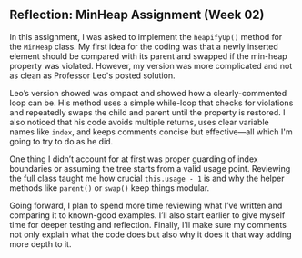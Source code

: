 ## Reflection: MinHeap Assignment (Week 02) 
In this assignment, I was asked to implement the `heapifyUp()` method for the `MinHeap` class. My first idea for the coding was  that a newly inserted element should be compared with its parent and swapped if the min-heap property was violated. However, my version was more complicated and not as clean as Professor Leo's posted solution.

Leo’s version showed was ompact and showed how a clearly-commented loop can be. His method uses a simple while-loop that checks for violations and repeatedly swaps the child and parent until the property is restored. I also noticed that his code avoids multiple returns, uses clear variable names like `index`, and keeps comments concise but effective—all which I'm going to try to do as 
he did. 

One thing I didn’t account for at first was proper guarding of index boundaries or assuming the tree starts from a valid usage point. Reviewing the full class taught me how crucial `this.usage - 1` is and why the helper methods like `parent()` or `swap()` keep things modular.

Going forward, I plan to spend more time reviewing what I’ve written and comparing it to known-good examples. I’ll also start earlier to give myself time for deeper testing and reflection. Finally, I’ll make sure my comments not only explain what the code does but also why it does it that way adding more depth to it. 
